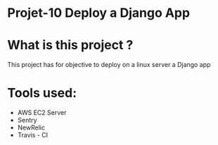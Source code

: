 # Projet-10 Deploy a Django App

# What is this project ?

This project has for objective to deploy on a linux server a Django app

# Tools used:

* AWS EC2 Server
* Sentry
* NewRelic
* Travis - CI

